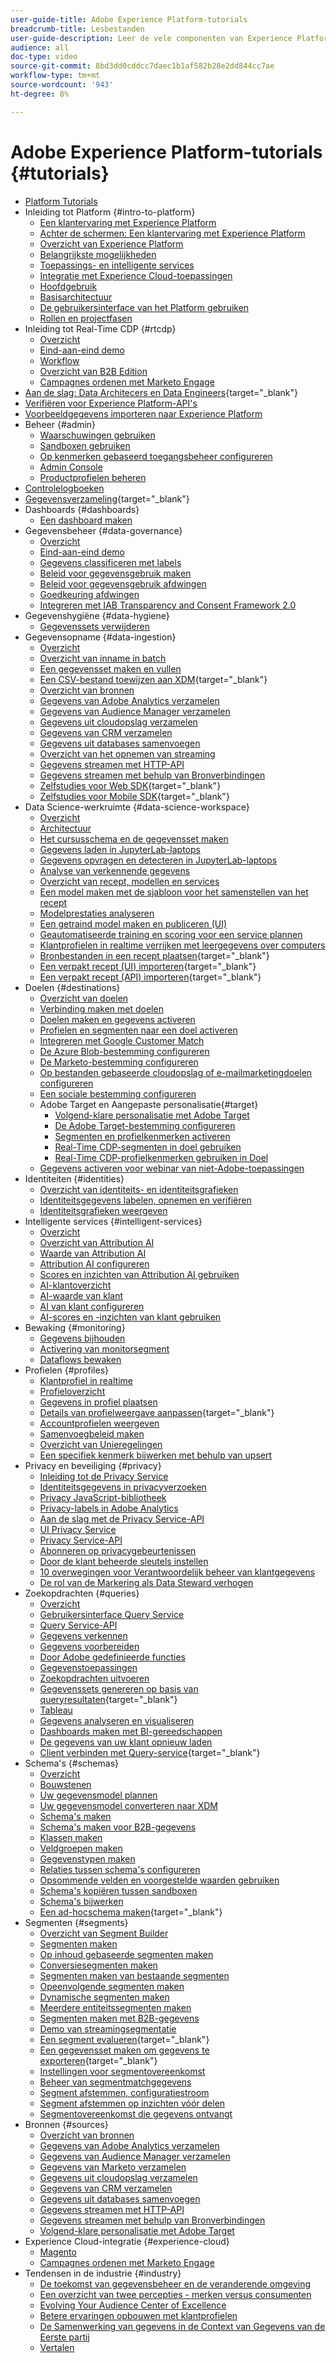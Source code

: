 ```yaml
---
user-guide-title: Adobe Experience Platform-tutorials
breadcrumb-title: Lesbestanden
user-guide-description: Leer de vele componenten van Experience Platform.
audience: all
doc-type: video
source-git-commit: 8bd3dd0cddcc7daec1b1af582b28e2dd844cc7ae
workflow-type: tm+mt
source-wordcount: '943'
ht-degree: 8%

---
```



# Adobe Experience Platform-tutorials {#tutorials}

+ [Platform Tutorials](/help/platform/overview.md)
+ Inleiding tot Platform {#intro-to-platform}
   + [Een klantervaring met Experience Platform](/help/platform/intro-to-platform/a-customer-experience-powered-by-experience-platform.md)
   + [Achter de schermen: Een klantervaring met Experience Platform](/help/platform/intro-to-platform/behind-the-scenes-a-customer-experience-powered-by-experience-platform.md)
   + [Overzicht van Experience Platform](/help/platform/intro-to-platform/overview.md)
   + [Belangrijkste mogelijkheden](/help/platform/intro-to-platform/key-capabilities.md)
   + [Toepassings- en intelligente services](/help/platform/intro-to-platform/application-and-intelligent-services.md)
   + [Integratie met Experience Cloud-toepassingen](/help/platform/intro-to-platform/integrations-with-experience-cloud-applications.md)
   + [Hoofdgebruik](/help/platform/intro-to-platform/key-use-cases.md)
   + [Basisarchitectuur](/help/platform/intro-to-platform/basic-architecture.md)
   + [De gebruikersinterface van het Platform gebruiken](/help/platform/intro-to-platform/interface-tour.md)
   + [Rollen en projectfasen](/help/platform/intro-to-platform/roles-and-project-phases.md)
+ Inleiding tot Real-Time CDP {#rtcdp}
   + [Overzicht](/help/platform/rtcdp/understanding-the-real-time-customer-data-platform.md)
   + [Eind-aan-eind demo](/help/platform/rtcdp/demo.md)
   + [Workflow](/help/platform/rtcdp/understanding-the-real-time-customer-data-platform-user-interface.md)
   + [Overzicht van B2B Edition](/help/platform/rtcdp/b2b-overview.md)
   + [Campagnes ordenen met Marketo Engage](/help/platform/rtcdp/orchestrate-campaigns-with-marketo-engage.md)
+ [Aan de slag: Data Architecers en Data Engineers](https://experienceleague.adobe.com/docs/platform-learn/getting-started-for-data-architects-and-data-engineers/overview.html){target="_blank"}
+ [Verifiëren voor Experience Platform-API&#39;s](/help/platform/authentication/platform-api-authentication.md)
+ [Voorbeeldgegevens importeren naar Experience Platform](/help/platform/data-generator/import-sample-data.md)
+ Beheer {#admin}
   + [Waarschuwingen gebruiken](/help/platform/admin/use-alerts.md)
   + [Sandboxen gebruiken](/help/platform/admin/use-sandboxes.md)
   + [Op kenmerken gebaseerd toegangsbeheer configureren](/help/platform/admin/configure-attribute-based-access-control.md)
   + [Admin Console](/help/platform/admin/admin-console.md)
   + [Productprofielen beheren](/help/platform/admin/managing-product-profiles.md)
+ [Controlelogboeken](/help/platform/governance/audit-logs.md)
+ [Gegevensverzameling](https://experienceleague.adobe.com/docs/platform-learn/data-collection/overview.html){target="_blank"}
+ Dashboards {#dashboards}
   + [Een dashboard maken](/help/platform/dashboards/create-a-dashboard.md)
+ Gegevensbeheer {#data-governance}
   + [Overzicht](/help/platform/governance/understanding-data-governance.md)
   + [Eind-aan-eind demo](/help/platform/governance/introduction-to-data-governance.md)
   + [Gegevens classificeren met labels](/help/platform/governance/classify-data-using-labels.md)
   + [Beleid voor gegevensgebruik maken](/help/platform/governance/create-data-usage-policies.md)
   + [Beleid voor gegevensgebruik afdwingen](/help/platform/governance/enforce-data-usage-policies.md)
   + [Goedkeuring afdwingen](/help/platform/governance/enforce-consent.md)
   + [Integreren met IAB Transparency and Consent Framework 2.0](/help/platform/governance/integrate-with-iab-transparency-and-consent-framework-2.md)
+ Gegevenshygiëne {#data-hygiene}
   + [Gegevenssets verwijderen](/help/platform/data-hygiene/delete-datasets.md)
+ Gegevensopname {#data-ingestion}
   + [Overzicht](/help/platform/data-ingestion/understanding-data-ingestion.md)
   + [Overzicht van inname in batch](/help/platform/data-ingestion/batch-ingestion-overview.md)
   + [Een gegevensset maken en vullen](/help/platform/data-ingestion/create-datasets-and-ingest-data.md)
   + [Een CSV-bestand toewijzen aan XDM](https://experienceleague.adobe.com/docs/experience-platform/ingestion/tutorials/map-csv/existing-schema.html){target="_blank"}
   + [Overzicht van bronnen](https://experienceleague.adobe.com/docs/platform-learn/tutorials/sources/overview.html)
   + [Gegevens van Adobe Analytics verzamelen](https://experienceleague.adobe.com/docs/platform-learn/tutorials/sources/ingest-data-from-adobe-analytics.html)
   + [Gegevens van Audience Manager verzamelen](https://experienceleague.adobe.com/docs/platform-learn/tutorials/sources/ingest-data-from-aam.html)
   + [Gegevens uit cloudopslag verzamelen](https://experienceleague.adobe.com/docs/platform-learn/tutorials/sources/ingest-data-from-cloud-storage.html)
   + [Gegevens van CRM verzamelen](https://experienceleague.adobe.com/docs/platform-learn/tutorials/sources/ingest-data-from-crm.html)
   + [Gegevens uit databases samenvoegen](https://experienceleague.adobe.com/docs/platform-learn/tutorials/sources/ingest-data-from-databases.html)
   + [Overzicht van het opnemen van streaming](/help/platform/data-ingestion/understanding-streaming-ingestion.md)
   + [Gegevens streamen met HTTP-API](https://experienceleague.adobe.com/docs/platform-learn/tutorials/sources/streaming-ingestion-http-api.html)
   + [Gegevens streamen met behulp van Bronverbindingen](https://experienceleague.adobe.com/docs/platform-learn/tutorials/sources/streaming-ingestion-source-connector.html)
   + [Zelfstudies voor Web SDK](https://experienceleague.adobe.com/docs/platform-learn/data-collection/web-sdk/overview.html){target="_blank"}
   + [Zelfstudies voor Mobile SDK](https://experienceleague.adobe.com/docs/platform-learn/data-collection/mobile-sdk/overview.html){target="_blank"}
+ Data Science-werkruimte {#data-science-workspace}
   + [Overzicht](/help/platform/data-science-workspace/understanding-data-science-workspace.md)
   + [Architectuur](data-science-workspace/architecture-overview.md)
   + [Het cursusschema en de gegevensset maken](data-science-workspace/create-the-course-schema-and-dataset.md)
   + [Gegevens laden in JupyterLab-laptops](data-science-workspace/load-data-in-jupyterlab-notebooks.md)
   + [Gegevens opvragen en detecteren in JupyterLab-laptops](data-science-workspace/dsw-query-service.md)
   + [Analyse van verkennende gegevens](data-science-workspace/eda.md)
   + [Overzicht van recept, modellen en services](data-science-workspace/recipes-models-services-overview.md)
   + [Een model maken met de sjabloon voor het samenstellen van het recept](data-science-workspace/recipe-builder-template.md)
   + [Modelprestaties analyseren](data-science-workspace/analyze-model-performance.md)
   + [Een getraind model maken en publiceren (UI)](data-science-workspace/create-model-ui.md)
   + [Geautomatiseerde training en scoring voor een service plannen](data-science-workspace/schedule-training-scoring.md)
   + [Klantprofielen in realtime verrijken met leergegevens over computers](data-science-workspace/dsw-profile-segmentation.md)
   + [Bronbestanden in een recept plaatsen](https://experienceleague.adobe.com/docs/experience-platform/data-science-workspace/models-recipes/package-source-files-recipe.html){target="_blank"}
   + [Een verpakt recept (UI) importeren](https://experienceleague.adobe.com/docs/experience-platform/data-science-workspace/models-recipes/import-packaged-recipe-ui.html){target="_blank"}
   + [Een verpakt recept (API) importeren](https://experienceleague.adobe.com/docs/experience-platform/data-science-workspace/models-recipes/import-packaged-recipe-api.html){target="_blank"}
+ Doelen {#destinations}
   + [Overzicht van doelen](/help/platform/destinations/understanding-destinations.md)
   + [Verbinding maken met doelen](/help/platform/destinations/connecting-to-destinations.md)
   + [Doelen maken en gegevens activeren](/help/platform/destinations/create-destinations-and-activate-data.md)
   + [Profielen en segmenten naar een doel activeren](/help/platform/destinations/activate-profiles-and-segments-to-a-destination.md)
   + [Integreren met Google Customer Match](/help/platform/destinations/integrate-with-google-customer-match.md)
   + [De Azure Blob-bestemming configureren](/help/platform/destinations/configure-the-azure-blob-destination.md)
   + [De Marketo-bestemming configureren](/help/platform/destinations/configure-the-marketo-destination.md)
   + [Op bestanden gebaseerde cloudopslag of e-mailmarketingdoelen configureren](/help/platform/destinations/configuring-file-based-cloud-storage-or-email-marketing-destinations.md)
   + [Een sociale bestemming configureren](/help/platform/destinations/configure-a-social-destination.md)
   + Adobe Target en Aangepaste personalisatie{#target}
      + [Volgend-klare personalisatie met Adobe Target](/help/platform/destinations/target/next-hit-personalization.md)
      + [De Adobe Target-bestemming configureren](/help/platform/destinations/target/configure-the-target-destination.md)
      + [Segmenten en profielkenmerken activeren](/help/platform/destinations/target/activate-segments-and-profile-attributes.md)
      + [Real-Time CDP-segmenten in doel gebruiken](/help/platform/destinations/target/use-rtcdp-segments-in-target.md)
      + [Real-Time CDP-profielkenmerken gebruiken in Doel](/help/platform/destinations/target/use-rtcdp-profile-attributes-in-target.md)
   + [Gegevens activeren voor webinar van niet-Adobe-toepassingen](/help/platform/destinations/activate-data-to-non-adobe-applications.md)
+ Identiteiten {#identities}
   + [Overzicht van identiteits- en identiteitsgrafieken](/help/platform/identities/understanding-identity-and-identity-graphs.md)
   + [Identiteitsgegevens labelen, opnemen en verifiëren](/help/platform/identities/label-ingest-and-verify-identity-data.md)
   + [Identiteitsgrafieken weergeven](/help/platform/identities/view-identity-graphs.md)
+ Intelligente services {#intelligent-services}
   + [Overzicht](/help/platform/intelligent-services/introduction-to-intelligent-services.md)
   + [Overzicht van Attribution AI](/help/platform/intelligent-services/introduction-to-attribution-ai.md)
   + [Waarde van Attribution AI](/help/platform/intelligent-services/business-value-of-attribution-ai.md)
   + [Attribution AI configureren](/help/platform/intelligent-services/configure-attribution-ai.md)
   + [Scores en inzichten van Attribution AI gebruiken](/help/platform/intelligent-services/use-attribution-ai-scores-and-insights.md)
   + [AI-klantoverzicht](/help/platform/intelligent-services/introduction-to-customer-ai.md)
   + [AI-waarde van klant](/help/platform/intelligent-services/business-value-of-customer-ai.md)
   + [AI van klant configureren](/help/platform/intelligent-services/configure-customer-ai.md)
   + [AI-scores en -inzichten van klant gebruiken](/help/platform/intelligent-services/use-customer-ai-scores-and-insights.md)
+ Bewaking {#monitoring}
   + [Gegevens bijhouden](/help/platform/monitoring/monitoring-dashboard.md)
   + [Activering van monitorsegment](/help/platform/monitoring/monitoring-the-success-of-segment-activation.md)
   + [Dataflows bewaken](/help/platform/monitoring/data-monitoring.md)
+ Profielen {#profiles}
   + [Klantprofiel in realtime](/help/platform/profiles/understanding-the-real-time-customer-profile.md)
   + [Profieloverzicht](/help/platform/profiles/overview-diagram.md)
   + [Gegevens in profiel plaatsen](/help/platform/profiles/bring-data-into-the-real-time-customer-profile.md)
   + [Details van profielweergave aanpassen](https://experienceleague.adobe.com/docs/experience-platform/profile/ui/profile-customization.html){target="_blank"}
   + [Accountprofielen weergeven](/help/platform/profiles/view-account-profiles.md)
   + [Samenvoegbeleid maken](/help/platform/profiles/create-merge-policies.md)
   + [Overzicht van Unieregelingen](/help/platform/profiles/union-schemas-overview.md)
   + [Een specifiek kenmerk bijwerken met behulp van upsert](/help/platform/profiles/update-a-specific-attribute-with-upsert.md)
+ Privacy en beveiliging {#privacy}
   + [Inleiding tot de Privacy Service](/help/platform/privacy/introduction-to-privacy-services.md)
   + [Identiteitsgegevens in privacyverzoeken](/help/platform/privacy/identity-data-in-privacy-requests.md)
   + [Privacy JavaScript-bibliotheek](/help/platform/privacy/using-privacy-javascript-library.md)
   + [Privacy-labels in Adobe Analytics](/help/platform/privacy/privacy-labels-in-adobe-analytics.md)
   + [Aan de slag met de Privacy Service-API](/help/platform/privacy/getting-started-with-privacy-services-api.md)
   + [UI Privacy Service](/help/platform/privacy/using-privacy-services-ui.md)
   + [Privacy Service-API](/help/platform/privacy/using-the-privacy-service-api.md)
   + [Abonneren op privacygebeurtenissen](/help/platform/privacy/subscribe-to-privacy-events.md)
   + [Door de klant beheerde sleutels instellen](/help/platform/privacy/set-up-customer-managed-keys.md)
   + [10 overwegingen voor Verantwoordelijk beheer van klantgegevens](/help/platform/privacy/ten-considerations-for-responsible-customer-data-management.md)
   + [De rol van de Markering als Data Steward verhogen](/help/platform/privacy/elevating-the-marketers-role-as-a-data-steward.md)
+ Zoekopdrachten {#queries}
   + [Overzicht](/help/platform/queries/understanding-query-service.md)
   + [Gebruikersinterface Query Service](/help/platform/queries/query-service-ui.md)
   + [Query Service-API](/help/platform/queries/query-service-api.md)
   + [Gegevens verkennen](/help/platform/queries/explore-data.md)
   + [Gegevens voorbereiden](/help/platform/queries/prepare-data.md)
   + [Door Adobe gedefinieerde functies](/help/platform/queries/adobe-defined-functions.md)
   + [Gegevenstoepassingen](/help/platform/queries/understanding-data-usage-patterns-with-query-service.md)
   + [Zoekopdrachten uitvoeren](/help/platform/queries/run-queries.md)
   + [Gegevenssets genereren op basis van queryresultaten](https://experienceleague.adobe.com/docs/experience-platform/query/ui/create-datasets.html){target="_blank"}
   + [Tableau](/help/platform/queries/psql-client-tableau.md)
   + [Gegevens analyseren en visualiseren](/help/platform/queries/analyze-and-visualize.md)
   + [Dashboards maken met BI-gereedschappen](/help/platform/queries/understanding-the-value-of-dashboards-built-with-query-service.md)
   + [De gegevens van uw klant opnieuw laden](/help/platform/queries/recharge-your-customer-data.md)
   + [Client verbinden met Query-service](https://experienceleague.adobe.com/docs/experience-platform/query/clients/overview.html){target="_blank"}
+ Schema&#39;s {#schemas}
   + [Overzicht](/help/platform/schemas/schemas-and-experience-data-model.md)
   + [Bouwstenen](/help/platform/schemas/schema-building-blocks.md)
   + [Uw gegevensmodel plannen](/help/platform/schemas/plan-your-data-model.md)
   + [Uw gegevensmodel converteren naar XDM](/help/platform/schemas/convert-your-data-model-to-xdm.md)
   + [Schema&#39;s maken](/help/platform/schemas/create-schemas.md)
   + [Schema&#39;s maken voor B2B-gegevens](/help/platform/schemas/create-schemas-for-b2b-data.md)
   + [Klassen maken](/help/platform/schemas/create-classes.md)
   + [Veldgroepen maken](/help/platform/schemas/create-schema-field-groups.md)
   + [Gegevenstypen maken](/help/platform/schemas/create-data-types.md)
   + [Relaties tussen schema&#39;s configureren](/help/platform/schemas/configure-relationships-between-schemas.md)
   + [Opsommende velden en voorgestelde waarden gebruiken](/help/platform/schemas/use-enumerated-fields.md)
   + [Schema&#39;s kopiëren tussen sandboxen](/help/platform/schemas/copy-schemas-between-sandboxes.md)
   + [Schema&#39;s bijwerken](/help/platform/schemas/update-schemas.md)
   + [Een ad-hocschema maken](https://experienceleague.adobe.com/docs/experience-platform/xdm/tutorials/ad-hoc.html){target="_blank"}
+ Segmenten {#segments}
   + [Overzicht van Segment Builder](/help/platform/segments/segment-builder-overview.md)
   + [Segmenten maken](/help/platform/segments/create-segments.md)
   + [Op inhoud gebaseerde segmenten maken](/help/platform/segments/create-content-based-segments.md)
   + [Conversiesegmenten maken](/help/platform/segments/create-conversion-segments.md)
   + [Segmenten maken van bestaande segmenten](/help/platform/segments/create-segments-from-existing-segments.md)
   + [Opeenvolgende segmenten maken](/help/platform/segments/create-sequential-segments.md)
   + [Dynamische segmenten maken](/help/platform/segments/create-dynamic-segments.md)
   + [Meerdere entiteitssegmenten maken](/help/platform/segments/create-multi-entity-segments.md)
   + [Segmenten maken met B2B-gegevens](/help/platform/segments/create-segments-with-b2b-data.md)
   + [Demo van streamingsegmentatie](/help/platform/segments/streaming-segmentation-demo.md)
   + [Een segment evalueren](https://experienceleague.adobe.com/docs/experience-platform/segmentation/tutorials/evaluate-a-segment.html){target="_blank"}
   + [Een gegevensset maken om gegevens te exporteren](https://experienceleague.adobe.com/docs/experience-platform/segmentation/tutorials/create-dataset-export-segment.html){target="_blank"}
   + [Instellingen voor segmentovereenkomst](/help/platform/segments/segment-match-connection-setup.md)
   + [Beheer van segmentmatchgegevens](/help/platform/segments/segment-match-data-governance.md)
   + [Segment afstemmen, configuratiestroom](/help/platform/segments/segment-match-configuration-flow.md)
   + [Segment afstemmen op inzichten vóór delen](/help/platform/segments/segment-match-pre-share-insights.md)
   + [Segmentovereenkomst die gegevens ontvangt](/help/platform/segments/segment-match-receiving-data.md)
+ Bronnen {#sources}
   + [Overzicht van bronnen](/help/platform/sources/overview.md)
   + [Gegevens van Adobe Analytics verzamelen](/help/platform/sources/ingest-data-from-adobe-analytics.md)
   + [Gegevens van Audience Manager verzamelen](/help/platform/sources/ingest-data-from-aam.md)
   + [Gegevens van Marketo verzamelen](/help/platform/sources/ingest-data-from-marketo.md)
   + [Gegevens uit cloudopslag verzamelen](/help/platform/sources/ingest-data-from-cloud-storage.md)
   + [Gegevens van CRM verzamelen](/help/platform/sources/ingest-data-from-crm.md)
   + [Gegevens uit databases samenvoegen](/help/platform/sources/ingest-data-from-databases.md)
   + [Gegevens streamen met HTTP-API](/help/platform/sources/streaming-ingestion-http-api.md)
   + [Gegevens streamen met behulp van Bronverbindingen](/help/platform/sources/streaming-ingestion-source-connector.md)
   + [Volgend-klare personalisatie met Adobe Target](https://experienceleague.adobe.com/docs/platform-learn/tutorials/destinations/target/next-hit-personalization.html)
+ Experience Cloud-integratie {#experience-cloud}
   + [Magento](/help/platform/experience-cloud/business-value-of-platform-and-magento.md)
   + [Campagnes ordenen met Marketo Engage](https://experienceleague.adobe.com/docs/platform-learn/tutorials/rtcdp/orchestrate-campaigns-with-marketo-engage.html)
+ Tendensen in de industrie {#industry}
   + [De toekomst van gegevensbeheer en de veranderende omgeving](/help/platform/industry/the-future-of-data-management-and-the-changing-environment.md)
   + [Een overzicht van twee percepties - merken versus consumenten](/help/platform/industry/brands-vs-consumers.md)
   + [Evolving Your Audience Center of Excellence](/help/platform/industry/evolving-your-audience-center-of-excellence.md)
   + [Betere ervaringen opbouwen met klantprofielen](/help/platform/industry/building-better-experiences-with-customer-profiles.md)
   + [De Samenwerking van gegevens in de Context van Gegevens van de Eerste partij](/help/platform/industry/data-collaboration-in-the-first-party-data-context.md)
   + [Vertalen](translate.md)
